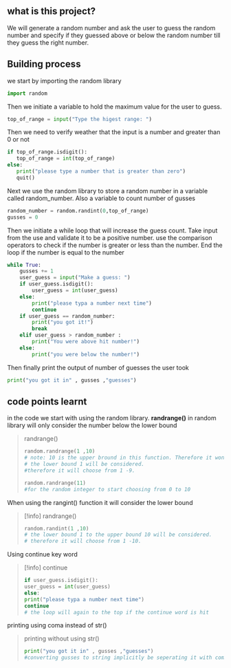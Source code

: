 ## what is this project?
We will generate a random number and ask the user to guess the random number and specify if they guessed above or below the random number till they guess the right number.

##  Building process
we start by importing the random library
```python
import random
```
Then we initiate a variable to hold the maximum value for the user to guess.
```python
top_of_range = input("Type the higest range: ")
```

Then we need to verify weather that the input is a number and greater than 0 or not
 ```python
 if top_of_range.isdigit():
 	top_of_range = int(top_of_range)
 else:
 	print("please type a number that is greater than zero")
 	quit()
 ```
Next we use the random library to store a random number in a variable called random_number. Also a variable to count number of gusses
```python
random_number = random.randint(0,top_of_range)
gusses = 0
```
Then we initiate a while loop that will increase the guess count.
Take input from the use and validate it to be a positive number.
use the comparison operators to check if the number is greater or less than the number.
End the loop if the number is equal to the number 
```python
while True:
	gusses += 1
	user_guess = input("Make a guess: ")
	if user_guess.isdigit():
		user_guess = int(user_guess)
	else:
		print("please typa a number next time")
		continue
	if user_guess == random_number:
		print("you got it!")
		break
	elif user_guess > random_number :
		print("You were above hit number!")
	else:
		print("you were below the number!")
```
Then finally print the output of number of guesses the user took
```python
print("you got it in" , gusses ,"guesses")
```
## code points learnt
in the code we start with using the random library.
**randrange()** in random library will only consider the number below the lower bound
> randrange()
>```python
> random.randrange(1 ,10)
> # note: 10 is the upper bround in this function. Therefore it wont select 10 when choosing numbers. For it to consider number 10 you need to provide it with the number 11. 
> # the lower bound 1 will be considered.
> #therefore it will choose from 1 -9.
>
>random.randrange(11)
>#for the random integer to start choosing from 0 to 10
>```
>

When using the rangint() function it will consider the lower bound
> [!info] randrange()
>```python
> random.randint(1 ,10)
> # the lower bound 1 to the upper bound 10 will be considered.
> # therefore it will choose from 1 -10.
>```

Using continue key word
> [!info] continue
>```python
> if user_guess.isdigit():
>user_guess = int(user_guess)
>else:
>print("please typa a number next time")
>continue
># the loop will again to the top if the continue word is hit 
>```
 
 printing using coma instead of str()
 >printing without using str()
>```python
> print("you got it in" , gusses ,"guesses")
>#converting gusses to string implicitly be seperating it with comma. It will also add spaces automatically
>```

